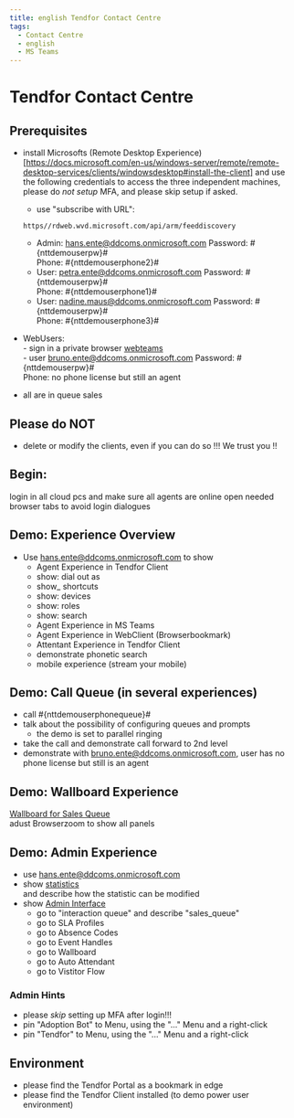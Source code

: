 ```yaml
---
title: english Tendfor Contact Centre
tags:
  - Contact Centre
  - english
  - MS Teams
---
```


# Tendfor Contact Centre

## Prerequisites
  - install Microsofts (Remote Desktop Experience)[https://docs.microsoft.com/en-us/windows-server/remote/remote-desktop-services/clients/windowsdesktop#install-the-client] and use the following credentials to access the three independent machines,   
    please do _not setup_ MFA, and please skip setup if asked.
    - use "subscribe with URL": 
    ```
    https//rdweb.wvd.microsoft.com/api/arm/feeddiscovery
    ```
    - Admin: hans.ente@ddcoms.onmicrosoft.com Password: #{nttdemouserpw}#   
      Phone:  #{nttdemouserphone2}#
    - User: petra.ente@ddcoms.onmicrosoft.com Password: #{nttdemouserpw}#   
      Phone: #{nttdemouserphone1}#
    - User: nadine.maus@ddcoms.onmicrosoft.com Password: #{nttdemouserpw}#   
      Phone: #{nttdemouserphone3}#
 
   - WebUsers:   
    - sign in a private browser [webteams](https://teams.office.com)   
    - user bruno.ente@ddcoms.onmicrosoft.com Password: #{nttdemouserpw}#   
      Phone: no phone license but still an agent   
   - all  are in queue sales
      
## Please do NOT
  - delete or modify the clients, even if you can do so !!! We trust you !!

## Begin:
login in all cloud pcs and make sure all agents are online
open needed browser tabs to avoid login dialogues

## Demo: Experience Overview
  - Use hans.ente@ddcoms.onmicrosoft.com to show
    -  Agent Experience in Tendfor Client   
      -  show: dial out as
      -  show_ shortcuts
      -  show: devices
      -  show: roles
      -  show: search
    -  Agent Experience in MS Teams
    -  Agent Experience in WebClient (Browserbookmark)
    -  Attentant Experience in Tendfor Client
      -   demonstrate phonetic search
    - mobile experience (stream your mobile)

## Demo: Call Queue (in several experiences)
  - call #{nttdemouserphonequeue}#
  - talk about the possibility of configuring queues and prompts
    -   the demo is set to parallel ringing
  - take the call and demonstrate call forward to 2nd level
  - demonstrate with bruno.ente@ddcoms.onmicrosoft.com, user has no phone license but still is an agent

## Demo: Wallboard Experience
  [Wallboard for Sales Queue](https://tendforhosting.cloudspace.se/wb/1)   
  adust Browserzoom to show all panels
  
## Demo: Admin Experience
  - use hans.ente@ddcoms.onmicrosoft.com
  - show [statistics](https://tendforhosting.cloudspace.se/statistics/queue)   
    and describe how the statistic can be modified
  - show [Admin Interface](https://tendforhosting.cloudspace.se/admin)
    - go to "interaction queue" and describe "sales_queue"
    - go to SLA Profiles
    - go to Absence Codes
    - go to Event Handles
    - go to Wallboard
    - go to Auto Attendant 
    - go to Vistitor Flow


### Admin Hints   
  - please *skip* setting up MFA after login!!!
  - pin "Adoption Bot" to Menu, using the "..." Menu and a right-click
  - pin "Tendfor" to Menu, using the "..." Menu and a right-click

## Environment 
  - please find the Tendfor Portal as a bookmark in edge
  - please find the Tendfor Client installed (to demo power user environment)

